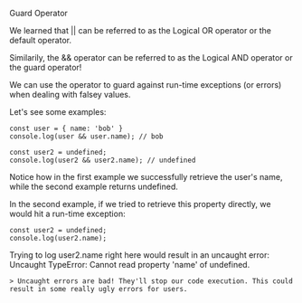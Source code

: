 Guard Operator

We learned that || can be referred to as the Logical OR operator or the default operator.

Similarily, the && operator can be referred to as the Logical AND operator or the guard operator!

We can use the operator to guard against run-time exceptions (or errors) when dealing with falsey values.

Let's see some examples:
```
const user = { name: 'bob' }
console.log(user && user.name); // bob

const user2 = undefined;
console.log(user2 && user2.name); // undefined
```
Notice how in the first example we successfully retrieve the user's name, while the second example returns undefined.

In the second example, if we tried to retrieve this property directly, we would hit a run-time exception:
```
const user2 = undefined;
console.log(user2.name);
```
Trying to log user2.name right here would result in an uncaught error: Uncaught TypeError: Cannot read property 'name' of undefined.

    > Uncaught errors are bad! They'll stop our code execution. This could result in some really ugly errors for users.
